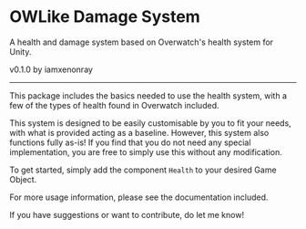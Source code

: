 # OWLike Damage System
A health and damage system based on Overwatch's health system for Unity.

v0.1.0 by iamxenonray

---
This package includes the basics needed to use the health system, with a few of the types of health found in Overwatch included.

This system is designed to be easily customisable by you to fit your needs, with what is provided acting as a baseline. However, this system also functions fully as-is! If you find that you do not need any special implementation, you are free to simply use this without any modification.

To get started, simply add the component `Health` to your desired Game Object.

For more usage information, please see the documentation included.

If you have suggestions or want to contribute, do let me know!